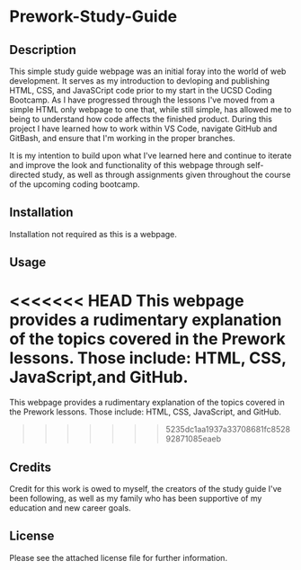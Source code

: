 # Prework-Study-Guide

## Description

This simple study guide webpage was an initial foray into the world of web development. It serves as my introduction to devloping and publishing HTML, CSS, and JavaSCript code prior to my start in the UCSD Coding Bootcamp. As I have progressed through the lessons I've moved from a simple HTML only webpage to one that, while still simple, has allowed me to being to understand how code affects the finished product. During this project I have learned how to work within VS Code, navigate GitHub and GitBash, and ensure that I'm working in the proper branches.

It is my intention to build upon what I've learned here and continue to iterate and improve the look and functionality of this webpage through self-directed study, as well as through assignments given throughout the course of the upcoming coding bootcamp.

## Installation

Installation not required as this is a webpage.

## Usage

<<<<<<< HEAD
This webpage provides a rudimentary explanation of the topics covered in the Prework lessons. Those include: HTML, CSS, JavaScript,and GitHub.
=======
This webpage provides a rudimentary explanation of the topics covered in the Prework lessons. Those include: HTML, CSS, JavaScript, and GitHub.
>>>>>>> 5235dc1aa1937a33708681fc852892871085eaeb

## Credits

Credit for this work is owed to myself, the creators of the study guide I've been following, as well as my family who has been supportive of my education and new career goals.

## License

Please see the attached license file for further information.
